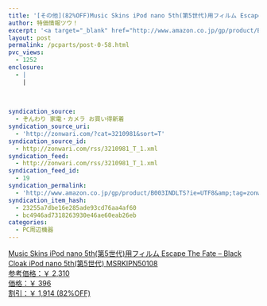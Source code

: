 ```yaml
---
title: '[その他](82%OFF)Music Skins iPod nano 5th(第5世代)用フィルム Escape The Fate &#8211; Black Cloak iPod nano 5th(第5世代) MSRKIPN50108 ￥396'
author: 特価情報ツウ！
excerpt: '<a target="_blank" href="http://www.amazon.co.jp/gp/product/B003INDLTS?ie=UTF8&amp;tag=zonwari-22&amp;linkCode=as2&amp;camp=247&amp;creative=7399&amp;creativeASIN=B003INDLTS"><img src="http://ecx.images-amazon.com/images/I/41sQ9PQpPkL._SL100_.jpg"><br>Music Skins iPod nano 5th(&#31532;5&#19990;&#20195;)&#29992;&#12501;&#12451;&#12523;&#12512; Escape The Fate - Black Cloak iPod nano 5th(&#31532;5&#19990;&#20195;) MSRKIPN50108<br>&#21442;&#32771;&#20385;&#26684;&#65306;&#65509; 2,310<br>&#20385;&#26684;&#65306;&#65509; 396<br>&#21106;&#24341;&#65306;&#65509; 1,914 (82%OFF)</a>'
layout: post
permalink: /pcparts/post-0-58.html
pvc_views:
  - 1252
enclosure:
  - |
    |
        
        
        
syndication_source:
  - ぞんわり 家電・カメラ お買い得新着
syndication_source_uri:
  - 'http://zonwari.com/?cat=3210981&sort=T'
syndication_source_id:
  - http://zonwari.com/rss/3210981_T_1.xml
syndication_feed:
  - http://zonwari.com/rss/3210981_T_1.xml
syndication_feed_id:
  - 19
syndication_permalink:
  - 'http://www.amazon.co.jp/gp/product/B003INDLTS?ie=UTF8&amp;tag=zonwari-22&amp;linkCode=as2&amp;camp=247&amp;creative=7399&amp;creativeASIN=B003INDLTS'
syndication_item_hash:
  - 23255a7dbe16e285ade93cd76aa4af60
  - bc4946ad7318263930e46ae60eab26eb
categories:
  - PC周辺機器
---
```

[<img src='http://i1.wp.com/ecx.images-amazon.com/images/I/41sQ9PQpPkL._SL150_.jpg?w=546' title="" alt="" data-recalc-dims="1" />  
Music Skins iPod nano 5th(第5世代)用フィルム Escape The Fate &#8211; Black Cloak iPod nano 5th(第5世代) MSRKIPN50108  
参考価格：￥ 2,310  
価格：￥ 396  
割引：￥ 1,914 (82%OFF)][1]

 [1]: http://www.amazon.co.jp/gp/product/B003INDLTS?ie=UTF8&#038;tag=tokkajohotsu-22&#038;linkCode=as2&#038;camp=247&#038;creative=7399&#038;creativeASIN=B003INDLTS